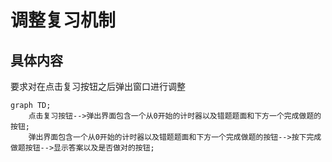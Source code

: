 # 调整复习机制

## 具体内容
要求对在点击复习按钮之后弹出窗口进行调整

```mermaid
graph TD;
    点击复习按钮-->弹出界面包含一个从0开始的计时器以及错题题面和下方一个完成做题的按钮;
    弹出界面包含一个从0开始的计时器以及错题题面和下方一个完成做题的按钮-->按下完成做题按钮-->显示答案以及是否做对的按钮;

```